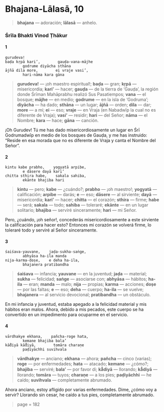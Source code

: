# Bhajana-Lālasā, 10

> **bhajana** — adoración; **lālasā** — anhelo.

### Śrīla Bhakti Vinod Ṭhākur

#### 1

    gurudeva!
    baḍa kṛpā kari’,        gauḍa-vana-mājhe
            godrume diyācha sthāna
    ājñā dila more,        ei vraje vasi’,
            hari-nāma kara gāna

> **gurudeva!** — ¡oh maestro espiritual!; **baḍa** — gran; **kṛpā** — misericordia; **kari’** — hacer; **gauḍa** — de la tierra de ‘Gauḍa’, la región donde Śrīman Mahāprabhu realizó Sus Pasatiempos; **vana** — el bosque; **mājhe** — en medio; **godrume** — en la isla de ‘Godruma’; **diyācha** — ha dado; **sthāna** — un lugar; **ājñā** — orden; **dila** — dar; **more** — a mí; **ei** — eso; **vraje** — en Vraja (en Nabadwīp la cual no es diferente de Vraja); **vasi’** — residir; **hari** — del Señor; **nāma** — el Nombre; **kara** — hace; **gāna** — canción.

¡Oh Gurudev! Tú me has dado misericordiosamente un lugar en Śrī Godrumadwīp en medio de los bosques de Gauḍa, y me has instruido: “Reside en esa morada que no es diferente de Vraja y canta el Nombre del Señor”.

#### 2

    kintu kabe prabho,    yogyatā arpibe,
            e dāsere dayā kari’
    chitta sthira habe,    sakala sahiba,
            ekānte bhajiba hari

> **kintu** — pero; **kabe** — ¿cuándo?; **prabho** — ¡oh maestro!; **yogyatā** — calificación; **arpibe** — darás; **e** — eso; **dāsere** — al sirviente; **dayā** — misericordia; **kari’** — hacer; **chitta** — el corazón; **sthira** — firme; **habe** — será; **sakala** — todo; **sahiba** — toleraré; **ekānte** — en un lugar solitario; **bhajiba** — serviré sinceramente; **hari** — mi Señor.

Pero, ¿cuándo, ¡oh señor!, concederás misericordiosamente a este sirviente la calificación para hacer esto? Entonces mi corazón se volverá firme, lo toleraré todo y serviré al Señor sinceramente.

#### 3

    śaiśava-yauvane,    jaḍa-sukha-saṅge,
            abhyāsa ha-ila manda
    nija-karma-doṣe,    e deha ha-ila,
            bhajanera pratibandha

> **śaiśava** — infancia; **yauvane** — en la juventud; **jaḍa** — material; **sukha** — felicidad; **saṅge** — asociarse con; **abhyāsa** — hábitos; **ha-ila** — eran; **manda** — malo; **nija** — propias; **karma** — acciones; **doṣe** — por las faltas; **e** — eso; **deha** — cuerpo; **ha-ila** — se vuelve; **bhajanera** — al servicio devocional; **pratibandha** — un obstáculo.

En mi infancia y juventud, estaba apegado a la felicidad material y mis hábitos eran malos. Ahora, debido a mis pecados, este cuerpo se ha convertido en un impedimento para ocuparme en el servicio.

#### 4

    vārdhakye ekhana,    pañcha-roge hata,
            kemane bhajiba bala’
    kā̐diyā kā̐diyā,        tomāra charaṇe
            paḍiyāchhi suvihvala

> **vārdhakye** — anciano; **ekhana** — ahora; **pañcha** — cinco (varias); **roge** — por enfermedades; **hata** — atacado; **kemane** — ¿cómo?; **bhajiba** — serviré; **bala’** — por favor di; **kā̐diyā** — llorando; **kā̐diyā** — llorando; **tomāra** — tuyos; **charaṇe** — a los pies; **paḍiyāchhi** — he caído; **suvihvala** — completamente abrumado.

Ahora anciano, estoy afligido por varias enfermedades. Dime, ¿cómo voy a servir? Llorando sin cesar, he caído a tus pies, completamente abrumado.


> page = 182
